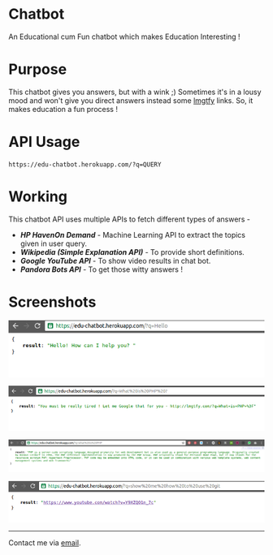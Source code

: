 # Chatbot
An Educational cum Fun chatbot which makes Education Interesting !

# Purpose
This chatbot gives you answers, but with a wink ;)
Sometimes it's in a lousy mood and won't give you direct answers instead some [lmgtfy](http://lmgtfy.com/) links. So, it makes education a fun process !

# API Usage
```
https://edu-chatbot.herokuapp.com/?q=QUERY
```

# Working
This chatbot API uses multiple APIs to fetch different types of answers -
* ***HP HavenOn Demand*** - Machine Learning API to extract the topics given in user query.
* ***Wikipedia (Simple Explanation API)*** - To provide short definitions.
* ***Google YouTube API*** - To show video results in chat bot.
* ***Pandora Bots API*** - To get those witty answers !

# Screenshots
![Screenshot 1](img/ss1.png)

![Screenshot 2](img/ss2.png)

![Screenshot 3](img/ss3.png)

![Screenshot 4](img/ss4.png)

--------------------------

Contact me via [email](http://scr.im/3hmx).
